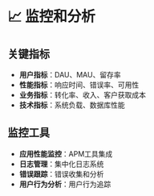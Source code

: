 # 📈 监控和分析

## 关键指标

- **用户指标**：DAU、MAU、留存率
- **性能指标**：响应时间、错误率、可用性
- **业务指标**：转化率、收入、客户获取成本
- **技术指标**：系统负载、数据库性能

## 监控工具

- **应用性能监控**：APM工具集成
- **日志管理**：集中化日志系统
- **错误跟踪**：错误收集和分析
- **用户行为分析**：用户行为追踪
